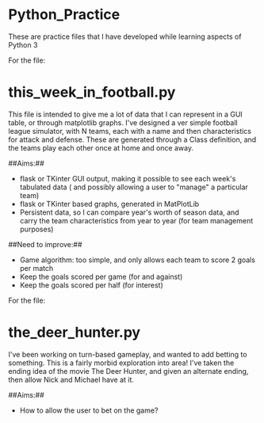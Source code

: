 # Python_Practice
These are practice files that I have developed while learning aspects of Python 3

For the file:
# this_week_in_football.py #

This file is intended to give me a lot of data that I can represent in a GUI table, or through matplotlib graphs. I've designed a ver simple football league simulator, with N teams, each with a name and then characteristics for attack and defense. These are generated through a Class definition, and the teams play each other once at home and once away. 

##Aims:##
* flask or TKinter GUI output, making it possible to see each week's tabulated data ( and possibly allowing a user to "manage" a particular team)
* flask or TKinter based graphs, generated in MatPlotLib
* Persistent data, so I can compare year's worth of season data, and carry the team characteristics from year to year (for team management purposes)

##Need to improve:##
* Game algorithm: too simple, and only allows each team to score 2 goals per match
* Keep the goals scored per game (for and against)
* Keep the goals scored per half (for interest)

For the file:
# the_deer_hunter.py #

I've been working on turn-based gameplay, and wanted to add betting to something. This is a fairly morbid exploration into area!
I've taken the ending idea of the movie The Deer Hunter, and given an alternate ending, then allow Nick and Michael have at it. 

##Aims:##
* How to allow the user to bet on the game?





